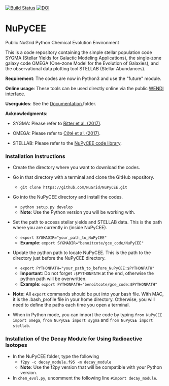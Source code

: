 [![Build Status](https://travis-ci.org/NuGrid/NuPyCEE.svg?branch=master)](https://travis-ci.org/NuGrid/NuPyCEE) [![DOI](https://zenodo.org/badge/51356355.svg)](https://zenodo.org/badge/latestdoi/51356355)

NuPyCEE
=======

Public NuGrid Python Chemical Evolution Environment

This is a code repository containing the simple stellar population code SYGMA (Stellar Yields for Galactic Modeling Applications), the single-zone galaxy code OMEGA (One-zone Model for the Evolution of Galaxies), and the observational data plotting tool STELLAB (Stellar Abundances). 

**Requirement**: The codes are now in Python3 and use the "future" module.

**Online usage**: These tools can be used directly online via the public <a href="http://www.nugridstars.org/projects/wendi">WENDI interface</a>.

**Userguides**: See the <a href="https://github.com/NuGrid/NuPyCEE/tree/master/DOC"> Documentation </a> folder.

**Acknowledgments**: 

* SYGMA: Please refer to <a href="http://adsabs.harvard.edu/abs/2017arXiv171109172R">Ritter et al. (2017)</a>.

* OMEGA: Please refer to <a href="http://adsabs.harvard.edu/abs/2016arXiv160407824C">Côté et al. (2017)</a>.

* STELLAB: Please refer to the <a href="http://adsabs.harvard.edu/abs/2016ascl.soft10015R">NuPyCEE code library</a>.


### Installation Instructions

* Create the directory where you want to download the codes.
* Go in that directory with a terminal and clone the GitHub repository.
	* `git clone https://github.com/NuGrid/NuPyCEE.git`
* Go into the NuPyCEE directory and install the codes.
	* `python setup.py develop`
	* **Note**: Use the Python version you will be working with.
* Set the path to access stellar yields and STELLAB data. This is the path where you are currently in (inside NuPyCEE).
	* `export SYGMADIR="your_path_to_NuPyCEE"`
	* **Example**: `export SYGMADIR="benoitcote/gce_code/NuPyCEE"`
* Update the python path to locate NuPyCEE. This is the path to the directory just before the NuPyCEE directory.
	* `export PYTHONPATH="your_path_to_before_NuPyCEE:$PYTHONPATH"`
	* **Important**: Do not forget `:$PYTHONPATH` at the end, otherwise the python path will be overwritten.
	* **Example**: `export PYTHONPATH="benoitcote/gce_code:$PYTHONPATH"`
* **Note**: All `export` commands should be put into your bash file. With MAC, it is the .bash_profile file in your home directory. Otherwise, you will need to define the paths each time you open a terminal.

* When in Python mode, you can import the code by typing `from NuPyCEE import omega`, `from NuPyCEE import sygma` and `from NuPyCEE import stellab`.

### Installation of the Decay Module for Using Radioactive Isotopes

* In the NuPyCEE folder, type the following
	* `f2py -c decay_module.f95 -m decay_module`
	* **Note**: Use the f2py version that will be compatible with your Python version.
* In `chem_evol.py`, uncomment the following line `#import decay_module`.

